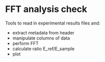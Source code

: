 # FFT analysis check

Tools to read in experimental results files and:
* extract metadata from header
* manipulate columns of data
* perform FFT
* calculate ratio E_ref/E_sample
* plot